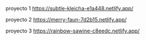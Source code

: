 proyecto 1
https://subtle-kleicha-e1a448.netlify.app/



proyecto 2
https://merry-faun-7d2b15.netlify.app/



proyecto 3
https://rainbow-sawine-c8eedc.netlify.app/
